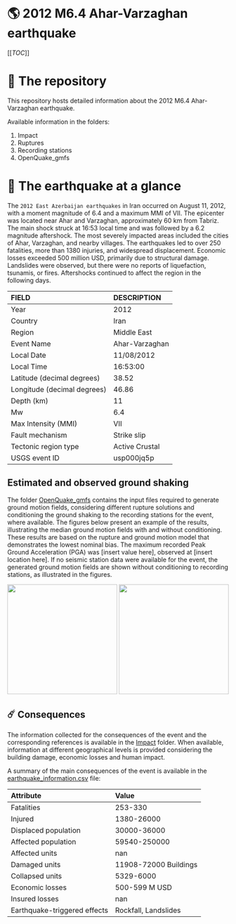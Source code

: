 # 🌎 2012 M6.4 Ahar-Varzaghan earthquake
[[_TOC_]]

# 📂 The repository

This repository hosts detailed information about the 2012 M6.4 Ahar-Varzaghan earthquake.

Available information in the folders:

1. Impact
2. Ruptures
3. Recording stations
4. OpenQuake_gmfs


# 🚀 The earthquake at a glance 

The `2012 East Azerbaijan earthquakes` in Iran occurred on August 11, 2012, with a moment magnitude of 6.4 and a maximum MMI of VII. The epicenter was located near Ahar and Varzaghan, approximately 60 km from Tabriz. The main shock struck at 16:53 local time and was followed by a 6.2 magnitude aftershock. The most severely impacted areas included the cities of Ahar, Varzaghan, and nearby villages. The earthquakes led to over 250 fatalities, more than 1380 injuries, and widespread displacement. Economic losses exceeded 500 million USD, primarily due to structural damage. Landslides were observed, but there were no reports of liquefaction, tsunamis, or fires. Aftershocks continued to affect the region in the following days.

| FIELD | DESCRIPTION |
|:-------|:-------------|
| Year | 2012 |
| Country | Iran |
| Region | Middle East |
| Event Name | Ahar-Varzaghan |
| Local Date | 11/08/2012 |
| Local Time | 16:53:00 |
| Latitude (decimal degrees) | 38.52 |
| Longitude (decimal degrees) | 46.86 |
| Depth (km) | 11 |
| Mw | 6.4 |
| Max Intensity (MMI) | VII |
| Fault mechanism | Strike slip |
| Tectonic region type | Active Crustal |
| USGS event ID | usp000jq5p |

## Estimated and observed ground shaking

The folder [OpenQuake_gmfs](./OpenQuake_gmfs/) contains the input files required to generate ground motion fields, considering different rupture solutions and conditioning the ground shaking to the recording stations for the event, where available. The figures below present an example of the results, illustrating the median ground motion fields with and without conditioning. These results are based on the rupture and ground motion model that demonstrates the lowest nominal bias. The maximum recorded Peak Ground Acceleration (PGA) was [insert value here], observed at [insert location here]. If no seismic station data were available for the event, the generated ground motion fields are shown without conditioning to recording stations, as illustrated in the figures.

<img src="./20120811_M6.4_Ahar-Varzaghan/4_OpenQuake_gmfs/median_gmf_stations_none.png" height="250">
<img src="./20120811_M6.4_Ahar-Varzaghan/4_OpenQuake_gmfs/median_gmf_stations_seismic.png" height="250">

## ☄️ Consequences

The information collected for the consequences of the event and the corresponding references is available in the [Impact](./Impact) folder. When available, information at different geographical levels is provided considering the building damage, economic losses and human impact.

A summary of the main consequences of the event is available in the [earthquake_information.csv](./earthquake_information.csv) file:

| Attribute | Value |
|:-------|:-------------|
| Fatalities | 253-330 |
| Injured | 1380-26000 |
| Displaced population | 30000-36000 |
| Affected population | 59540-250000 |
| Affected units | nan |
| Damaged units | 11908-72000 Buildings |
| Collapsed units | 5329-6000  |
| Economic losses | 500-599 M USD |
| Insured losses | nan |
| Earthquake-triggered effects | Rockfall, Landslides |